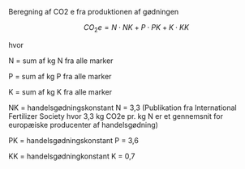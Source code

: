 Beregning af CO2 e fra produktionen af gødningen 

$$ CO_2e = N \cdot NK + P \cdot PK + K \cdot KK $$

hvor 

N = sum af kg N fra alle marker 

P = sum af kg P fra alle marker 

K = sum af kg K fra alle marker 

NK = handelsgødningskonstant N = 3,3 (Publikation fra International Fertilizer Society hvor 3,3 kg CO2e pr. kg N er et gennemsnit for europæiske producenter af handelsgødning)

PK = handelsgødningskonstant P = 3,6

KK = handelsgødningkonstant K = 0,7